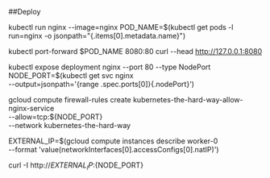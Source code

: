 ##Deploy 

kubectl run nginx --image=nginx
POD_NAME=$(kubectl get pods -l run=nginx -o jsonpath="{.items[0].metadata.name}")

kubectl port-forward $POD_NAME 8080:80
curl --head http://127.0.0.1:8080

kubectl expose deployment nginx --port 80 --type NodePort
NODE_PORT=$(kubectl get svc nginx \
  --output=jsonpath='{range .spec.ports[0]}{.nodePort}')

gcloud compute firewall-rules create kubernetes-the-hard-way-allow-nginx-service \
  --allow=tcp:${NODE_PORT} \
  --network kubernetes-the-hard-way

  EXTERNAL_IP=$(gcloud compute instances describe worker-0 \
  --format 'value(networkInterfaces[0].accessConfigs[0].natIP)')

  curl -I http://${EXTERNAL_IP}:${NODE_PORT}
